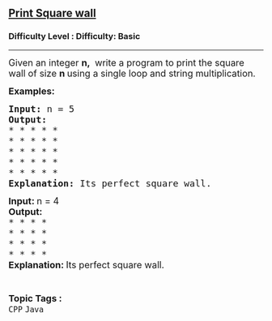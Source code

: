 <h2><a href="https://www.geeksforgeeks.org/problems/print-square-wall-1605682270--111211/1?page=3&difficulty=Basic&status=unsolved&sortBy=accuracy">Print Square wall</a></h2><h3>Difficulty Level : Difficulty: Basic</h3><hr><div class="problems_problem_content__Xm_eO"><p><span style="font-size: 18px;">Given an integer&nbsp;<strong>n,&nbsp;</strong>&nbsp;write a program to print the square wall of size&nbsp;<strong>n&nbsp;</strong>using a single loop and string multiplication.&nbsp;</span></p>
<p><span style="font-size: 18px;"><strong>Examples:</strong></span></p>
<pre><span style="font-size: 18px;"><strong>Input: </strong>n = 5
<strong>Output:
</strong>* * * * *<br>* * * * *<br>* * * * *<br>* * * * *<br>* * * * *
<strong>Explanation: </strong>Its perfect square wall. </span></pre>
<pre><span style="font-size: 18px;"><strong style="font-family: -apple-system, BlinkMacSystemFont, 'Segoe UI', Roboto, Oxygen, Ubuntu, Cantarell, 'Open Sans', 'Helvetica Neue', sans-serif;">Input: </strong><span style="font-family: -apple-system, BlinkMacSystemFont, 'Segoe UI', Roboto, Oxygen, Ubuntu, Cantarell, 'Open Sans', 'Helvetica Neue', sans-serif;">n = 4<br></span></span><span style="font-size: 18px;"><strong style="font-family: -apple-system, BlinkMacSystemFont, 'Segoe UI', Roboto, Oxygen, Ubuntu, Cantarell, 'Open Sans', 'Helvetica Neue', sans-serif;">Output:<br></strong>* * * * <br>* * * * <br>* * * * <br>* * * * <br><strong style="font-family: -apple-system, BlinkMacSystemFont, 'Segoe UI', Roboto, Oxygen, Ubuntu, Cantarell, 'Open Sans', 'Helvetica Neue', sans-serif;">Explanation: </strong><span style="font-family: -apple-system, BlinkMacSystemFont, 'Segoe UI', Roboto, Oxygen, Ubuntu, Cantarell, 'Open Sans', 'Helvetica Neue', sans-serif;">Its perfect square wall. </span></span></pre></div><br><p><span style=font-size:18px><strong>Topic Tags : </strong><br><code>CPP</code>&nbsp;<code>Java</code>&nbsp;